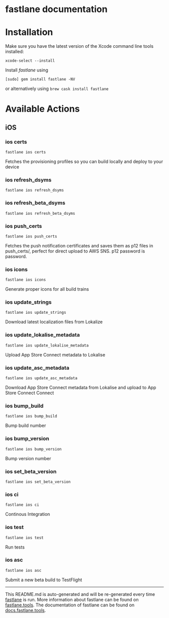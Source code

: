 fastlane documentation
================
# Installation

Make sure you have the latest version of the Xcode command line tools installed:

```
xcode-select --install
```

Install _fastlane_ using
```
[sudo] gem install fastlane -NV
```
or alternatively using `brew cask install fastlane`

# Available Actions
## iOS
### ios certs
```
fastlane ios certs
```
Fetches the provisioning profiles so you can build locally and deploy to your device
### ios refresh_dsyms
```
fastlane ios refresh_dsyms
```

### ios refresh_beta_dsyms
```
fastlane ios refresh_beta_dsyms
```

### ios push_certs
```
fastlane ios push_certs
```
Fetches the push notification certificates and saves them as p12 files in push_certs/, perfect for direct upload to AWS SNS. p12 password is password.
### ios icons
```
fastlane ios icons
```
Generate proper icons for all build trains
### ios update_strings
```
fastlane ios update_strings
```
Download latest localization files from Lokalize
### ios update_lokalise_metadata
```
fastlane ios update_lokalise_metadata
```
Upload App Store Connect metadata to Lokalise
### ios update_asc_metadata
```
fastlane ios update_asc_metadata
```
Download App Store Connect metadata from Lokalise and upload to App Store Connect Connect
### ios bump_build
```
fastlane ios bump_build
```
Bump build number
### ios bump_version
```
fastlane ios bump_version
```
Bump version number
### ios set_beta_version
```
fastlane ios set_beta_version
```

### ios ci
```
fastlane ios ci
```
Continous Integration
### ios test
```
fastlane ios test
```
Run tests
### ios asc
```
fastlane ios asc
```
Submit a new beta build to TestFlight

----

This README.md is auto-generated and will be re-generated every time [fastlane](https://fastlane.tools) is run.
More information about fastlane can be found on [fastlane.tools](https://fastlane.tools).
The documentation of fastlane can be found on [docs.fastlane.tools](https://docs.fastlane.tools).
